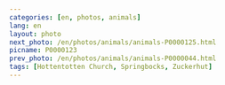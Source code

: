 ```yaml
---
categories: [en, photos, animals]
lang: en
layout: photo
next_photo: /en/photos/animals/animals-P0000125.html
picname: P0000123
prev_photo: /en/photos/animals/animals-P0000044.html
tags: [Hottentotten Church, Springbocks, Zuckerhut]
---
```

